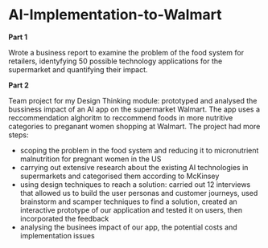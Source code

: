 # AI-Implementation-to-Walmart

**Part 1**

Wrote a business report to examine the problem of the food system for retailers, identyfying 50 possible technology applications for the supermarket and quantifying their impact.

**Part 2**

Team project for my Design Thinking module: prototyped and analysed the bussiness impact of an AI app on the supermarket Walmart. The app uses a reccommendation
alghoritm to reccommend foods in more nutritive categories to preganant women shopping at Walmart. The project had more steps:

- scoping the problem in the food system and reducing it to micronutrient malnutrition for pregnant women in the US
- carrying out extensive research about the existing AI technologies in supermarkets and categorised them according to McKinsey
- using design techniques to reach a solution: carried out 12 interviews that allowed us to build the user personas and customer journeys,
used brainstorm and scamper techniques to find a solution, created an interactive prototype of our application and tested it on users, then incorporated the feedback
- analysing the businees impact of our app, the potential costs and implementation issues
